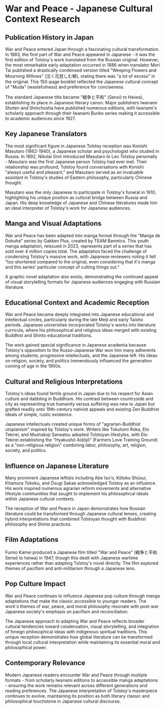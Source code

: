 # War and Peace - Japanese Cultural Context Research

## Publication History in Japan

War and Peace entered Japan through a fascinating cultural transformation. In 1883, the first part of War and Peace appeared in Japanese - it was the first edition of Tolstoy's work translated from the Russian original. However, the most remarkable early adaptation occurred in 1886 when translator Mori Tai published a drastically condensed version titled "Weeping Flowers and Mourning Willows" (泣く花悲しむ柳), stating there was "a lot of excess" in the original. This 150-page booklet reflected the Japanese cultural concept of "Muda" (wastefulness) and preference for conciseness.

The standard Japanese title became "戦争と平和" (Sensō to Heiwa), establishing its place in Japanese literary canon. Major publishers Iwanami Shoten and Shinchosha have published numerous editions, with Iwanami's scholarly approach through their Iwanami Bunko series making it accessible to academic audiences since 1927.

## Key Japanese Translators

The most significant figure in Japanese Tolstoy reception was Konishi Masutaro (1862-1940), a Japanese scholar and psychologist who studied in Russia. In 1892, Nikolai Grot introduced Masutaro to Leo Tolstoy personally - Masutaro was the first Japanese person Tolstoy had ever met. Their relationship was profound; Tolstoy found conversations with Konishi "always useful and pleasant," and Masutaro served as an invaluable assistant in Tolstoy's studies of Eastern philosophy, particularly Chinese thought.

Masutaro was the only Japanese to participate in Tolstoy's funeral in 1910, highlighting his unique position as cultural bridge between Russia and Japan. His deep knowledge of Japanese and Chinese literatures made him an ideal interpreter of Tolstoy's work for Japanese audiences.

## Manga and Visual Adaptations

War and Peace has been adapted into manga format through the "Manga de Dokuha" series by Gakken Plus, created by TEAM Banmics. This youth manga adaptation, reissued in 2023, represents part of a series that has sold over 4 million copies total. The adaptation faced the challenge of condensing Tolstoy's massive work, with Japanese reviewers noting it felt "too shortened compared to the original, even considering that it's manga and this series' particular concept of cutting things out."

A graphic novel adaptation also exists, demonstrating the continued appeal of visual storytelling formats for Japanese audiences engaging with Russian literature.

## Educational Context and Academic Reception

War and Peace became deeply integrated into Japanese educational and intellectual circles, particularly during the late Meiji and early Taisho periods. Japanese universities incorporated Tolstoy's works into literature curricula, where his philosophical and religious ideas merged with existing Buddhist and Shinto educational traditions.

The work gained special significance in Japanese academia because Tolstoy's opposition to the Russo-Japanese War won him many adherents among students, progressive intellectuals, and the Japanese left. His ideas on religion, society, and politics tremendously influenced the generation coming of age in the 1900s.

## Cultural and Religious Interpretations

Tolstoy's ideas found fertile ground in Japan due to his respect for Asian culture and dabbling in Buddhism. His contrast between countryside and city as representing true humanity versus suffering was new to Japan but grafted readily onto 19th-century nativist appeals and existing Zen Buddhist ideals of simple, rustic existence.

Japanese intellectuals created unique forms of "agrarian-Buddhist utopianism" inspired by Tolstoy's work. Writers like Tokutomi Roka, Eto Tekirei, and Mushakoji Saneatsu adopted Tolstoyan lifestyles, with Eto Tekirei establishing the "Hyakushō Aidōjō" (Farmers Love Training Ground) as a "non-religious religion" combining labor, philosophy, art, religion, society, and politics.

## Influence on Japanese Literature

Many prominent Japanese leftists including Abe Iso'o, Kōtoku Shūsui, Kitamura Tokoku, and Ōsugi Sakae acknowledged Tolstoy as an influence. His work inspired numerous agrarian reform movements and alternative lifestyle communities that sought to implement his philosophical ideals within Japanese cultural contexts.

The reception of War and Peace in Japan demonstrates how Russian literature could be transformed through Japanese cultural lenses, creating hybrid interpretations that combined Tolstoyan thought with Buddhist philosophy and Shinto practices.

## Film Adaptations

Fumio Kamei produced a Japanese film titled "War and Peace" (戦争と平和 Sensō to heiwa) in 1947, though this dealt with Japanese wartime experiences rather than adapting Tolstoy's novel directly. The film explored themes of pacifism and anti-militarism through a Japanese lens.

## Pop Culture Impact

War and Peace continues to influence Japanese pop culture through manga adaptations that make the classic accessible to younger readers. The work's themes of war, peace, and moral philosophy resonate with post-war Japanese society's emphasis on pacifism and reconciliation.

The Japanese approach to adapting War and Peace reflects broader cultural tendencies toward condensation, visual storytelling, and integration of foreign philosophical ideas with indigenous spiritual traditions. This unique reception demonstrates how global literature can be transformed through local cultural interpretation while maintaining its essential moral and philosophical power.

## Contemporary Relevance

Modern Japanese readers encounter War and Peace through multiple formats - from scholarly Iwanami editions to accessible manga adaptations - ensuring the work remains relevant across different generations and reading preferences. The Japanese interpretation of Tolstoy's masterpiece continues to evolve, maintaining its position as both literary classic and philosophical touchstone in Japanese cultural discourse.